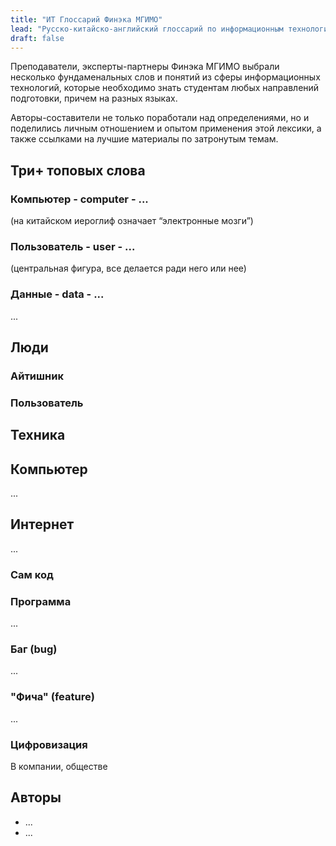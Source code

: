 ```yaml
---
title: "ИТ Глоссарий Финэка МГИМО"
lead: "Русско-китайско-английский глоссарий по информационным технологиям."
draft: false
---
```


Преподаватели, эксперты-партнеры Финэка МГИМО выбрали несколько фундаменальных слов и понятий из сферы информационных технологий, которые необходимо знать студентам любых направлений подготовки, причем на разных языках.

Авторы-составители не только поработали над определениями, но и поделились личным отношением
и опытом применения этой лексики, а также ссылками на лучшие материалы по затронутым темам.

<!--
Словарь также распространяется в машиночитаемом формате JSON через репозитарий Github.
-->

## Три+ топовых слова

### Компьютер - computer - ...

(на китайском иероглиф означает “электронные мозги”)

### Пользователь - user - ...

(центральная фигура, все делается ради него или нее)

### Данные - data - ...

...

## Люди

### Айтишник

### Пользователь

## Техника

## Компьютер

...

## Интернет

...

### Сам код

### Программа

...

### Баг (bug)

...

### "Фича" (feature)

...

### Цифровизация

В компании, обществе

## Авторы

- ...
- ...

